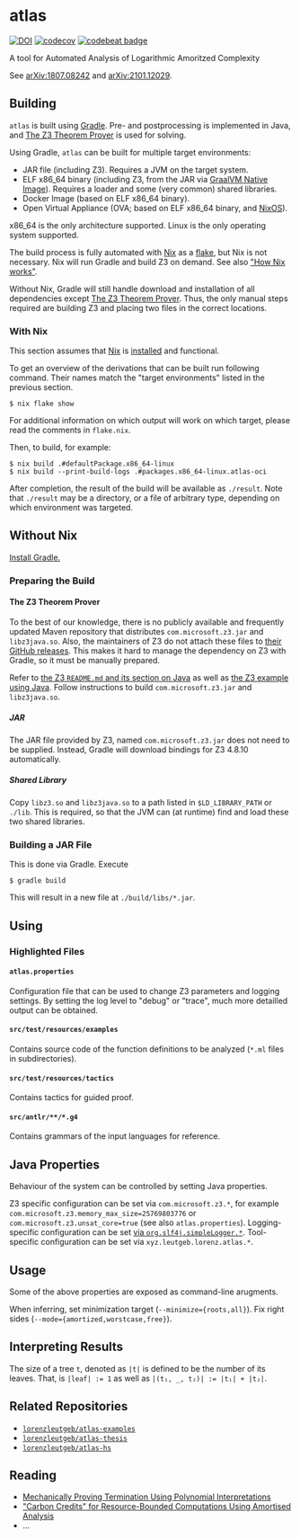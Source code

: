 # atlas

[![DOI](https://zenodo.org/badge/156873559.svg)](https://zenodo.org/badge/latestdoi/156873559)
[![codecov](https://codecov.io/gh/lorenzleutgeb/atlas/branch/main/graph/badge.svg?token=cXfOoGOXV2)](https://codecov.io/gh/lorenzleutgeb/atlas)
[![codebeat badge](https://codebeat.co/badges/64e5fc79-f2b7-4a49-ac3e-bf19395d1b07)](https://codebeat.co/projects/github-com-lorenzleutgeb-atlas-main)

A tool for Automated Analysis of Logarithmic Amoritzed Complexity

See [arXiv:1807.08242][arxiv-1] and [arXiv:2101.12029][arxiv-2].

## Building

`atlas` is built using [Gradle][gradle]. Pre- and postprocessing is implemented in
Java, and [The Z3 Theorem Prover][z3] is used for solving.

Using Gradle, `atlas` can be built for multiple target environments:

 - JAR file (including Z3). Requires a JVM on the target system.
 - ELF x86_64 binary (including Z3, from the JAR via [GraalVM Native Image][graalvm-native-image]).
   Requires a loader and some (very common) shared libraries.
 - Docker Image (based on ELF x86_64 binary).
 - Open Virtual Appliance (OVA; based on ELF x86_64 binary, and [NixOS][nixos]).

x86_64 is the only architecture supported. Linux is the only operating system supported.

The build process is fully automated with [Nix][nix] as a [flake][nix-flakes],
but Nix is not necessary. Nix will run Gradle and build Z3 on demand. See also
["How Nix works"][nix-how].

Without Nix, Gradle will still handle download and installation of all
dependencies except [The Z3 Theorem Prover](https://github.com/Z3Prover/z3).
Thus, the only manual steps required are building Z3 and placing two files
in the correct locations.

### With Nix

This section assumes that [Nix][nix] is [installed][nix-install] and functional.

To get an overview of the derivations that can be built run following command.
Their names match the "target environments" listed in the previous section.

```
$ nix flake show
```

For additional information on which output will work on which target, please
read the comments in `flake.nix`.

Then, to build, for example:

```
$ nix build .#defaultPackage.x86_64-linux
$ nix build --print-build-logs .#packages.x86_64-linux.atlas-oci
```

After completion, the result of the build will be available as `./result`.
Note that `./result` may be a directory, or a file of arbitrary type, depending
on which environment was targeted.

## Without Nix

[Install Gradle.][gradle-install]

### Preparing the Build

#### The Z3 Theorem Prover

To the best of our knowledge, there is no publicly available and
frequently updated Maven repository that distributes `com.microsoft.z3.jar` and
`libz3java.so`. Also, the maintainers of Z3 do not attach these files to
[their GitHub releases][z3-releases]. This makes it hard to manage the
dependency on Z3 with Gradle, so it must be manually prepared.

Refer to [the Z3 `README.md` and its section on Java][z3-readme-java] as well as
[the Z3 example using Java][z3-example-java-readme].
Follow instructions to build `com.microsoft.z3.jar` and `libz3java.so`.

##### JAR

The JAR file provided by Z3, named `com.microsoft.z3.jar` does not need to be
supplied. Instead, Gradle will download bindings for Z3 4.8.10 automatically.

##### Shared Library

Copy `libz3.so` and `libz3java.so` to a path listed in `$LD_LIBRARY_PATH` or
`./lib`. This is required, so that the JVM can (at runtime) find and load
these two shared libraries.

### Building a JAR File

This is done via Gradle. Execute

```console
$ gradle build
```

This will result in a new file at `./build/libs/*.jar`.

## Using

### Highlighted Files

#### `atlas.properties`

Configuration file that can be used to change Z3 parameters and
logging settings. By setting the log level to "debug" or "trace",
much more detailled output can be obtained.

#### `src/test/resources/examples`

Contains source code of the function definitions to be analyzed
(`*.ml` files in subdirectories). 

#### `src/test/resources/tactics`

Contains tactics for guided proof.

#### `src/antlr/**/*.g4`

Contains grammars of the input languages for reference.

## Java Properties

Behaviour of the system can be controlled by setting Java properties.

Z3 specific configuration can be set via `com.microsoft.z3.*`,
for example `com.microsoft.z3.memory_max_size=25769803776` or
`com.microsoft.z3.unsat_core=true` (see also `atlas.properties`).
Logging-specific configuration can be set [via `org.slf4j.simpleLogger.*`][simplelogger].
Tool-specific configuration can be set via `xyz.leutgeb.lorenz.atlas.*`.

## Usage

Some of the above properties are exposed as command-line arugments.

When inferring, set minimization target (`--minimize={roots,all}`).
Fix right sides (`--mode={amortized,worstcase,free}`).

## Interpreting Results

The size of a tree `t`, denoted as `|t|` is defined to be the number of its leaves. That, is `|leaf| := 1` as well as
`|(t₁, _, t₂)| := |t₁| + |t₂|`.

## Related Repositories

 - [`lorenzleutgeb/atlas-examples`](https://github.com/lorenzleutgeb/atlas-examples)
 - [`lorenzleutgeb/atlas-thesis`](https://github.com/lorenzleutgeb/atlas-thesis)
 - [`lorenzleutgeb/atlas-hs`](https://github.com/lorenzleutgeb/atlas-hs)

## Reading

 - [Mechanically Proving Termination Using Polynomial Interpretations](https://doi.org/10.1007/s10817-005-9022-x)
 - ["Carbon Credits" for Resource-Bounded Computations Using Amortised Analysis](https://doi.org/10.1007/978-3-642-05089-3_23)
 - ...

[arxiv-1]: https://arxiv.org/abs/1807.08242
[arxiv-2]: https://arxiv.org/abs/2101.12029
[graalvm-native-image]: https://www.graalvm.org/reference-manual/native-image/
[nixos]: https://nixos.org/
[nix]: https://nixos.org/nix
[nix-flakes]: https://nixos.wiki/wiki/Flakes
[nix-install]: https://nixos.org/guides/install-nix.html
[nix-how]: https://nixos.org/guides/how-nix-works.html
[z3]: https://github.com/Z3Prover/z3
[z3-readme-java]: https://github.com/Z3Prover/z3/blob/z3-4.8.10/README.md#java
[z3-example-java-readme]: https://github.com/Z3Prover/z3/blob/z3-4.8.10/examples/java/README
[gradle]: https://gradle.org/
[gradle-install]: https://gradle.org/install/
[z3-releases]: https://github.com/Z3Prover/z3/releases
[simplelogger]: http://www.slf4j.org/api/org/slf4j/impl/SimpleLogger.html

